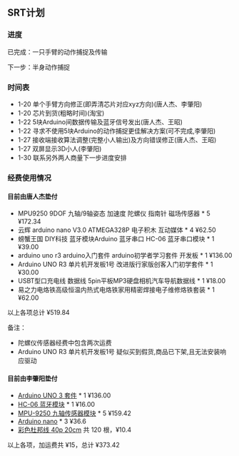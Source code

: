 ## SRT计划

### 进度

已完成：一只手臂的动作捕捉及传输

下一步：半身动作捕捉

### 时间表

- 1-20 单个手臂方向修正(即弄清芯片对应xyz方向)(唐人杰、李肇阳)
- 1-20 芯片到货(粗略时间)(淘宝)
- 1-22 5块Arduino间数据传输及蓝牙信号发出(唐人杰、王昭)
- 1-22 寻求不使用5块Arduino的动作捕捉更佳解决方案(可不完成,李肇阳)
- 1-27 接收端接收算法调整(完整小人输出)及方向错误修正(唐人杰、王昭)
- 1-27 双屏显示3D小人(李肇阳)
- 1-30 联系另外两人商量下一步进度安排

### 经费使用情况

#### 目前由唐人杰垫付
- MPU9250 9DOF 九轴/9轴姿态 加速度 陀螺仪 指南针 磁场传感器 * 5 ¥172.34
- 云辉 arduino nano V3.0 ATMEGA328P 电子积木 互动媒体 * 4 ¥62.50
- 螃蟹王国 DIY科技 蓝牙模块Arduino 蓝牙串口 HC-06 蓝牙串口模块 * 1 ¥39.00
- arduino uno r3 arduino入门套件 arduino初学者学习套件 开发板 * 1 ¥136.00
- Arduino UNO R3 单片机开发板1号 改进版行家版创客入门初学套件 * 1 ¥30.00
- USBT型口充电线 数据线 5pin平板MP3硬盘相机汽车导航数据线 * 1 ¥18.00
- 易之力电烙铁高级恒温内热式电烙铁家用精密焊接电子维修烙铁套装 * 1 ¥62.00

以上各项总计 ¥519.84

备注：
- 陀螺仪传感器经费中包含两次运费
- Arduino UNO R3 单片机开发板1号 疑似买到假货,商品已下架,且无法安装响应驱动

#### 目前由李肇阳垫付
- [Arduino UNO 3 套件](https://item.taobao.com/item.htm?id=40407396235 "arduino uno r3 arduino入门套件 arduino初学者学习套件 开发板") * 1 ¥136.00
- [HC-06 蓝牙模块](https://item.taobao.com/item.htm?id=41265336336 "HC-06 无线蓝牙串口透传模块 无线串口通讯 HC-06从机模块") * 1 ¥16.00
- [MPU-9250 九轴传感器模块](https://item.taobao.com/item.htm?id=42408784668 "磁场MPU9250 9DOF 九轴/9轴姿态 加速度 陀螺仪 指南针磁场传感器") * 5 ¥159.42
- [Arduino nano](https://detail.tmall.com/item.htm?id=522223298784 "LANGUO Arduino nano V3.0 ATMEGA328P 改进版 无焊板 无配线") * 3 ¥36.6
- [彩色杜邦线 40p 20cm](https://detail.tmall.com/item.htm?id=45612590918 "公对母、公对公、母对母各一件") 共 120 根，¥10.4

以上各项，加运费共 ¥15，总计 ¥373.42

